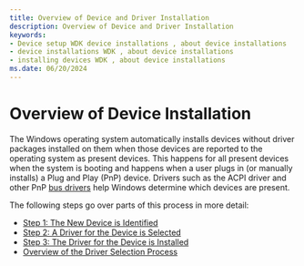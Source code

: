```yaml
---
title: Overview of Device and Driver Installation
description: Overview of Device and Driver Installation
keywords:
- Device setup WDK device installations , about device installations
- device installations WDK , about device installations
- installing devices WDK , about device installations
ms.date: 06/20/2024
---
```


# Overview of Device Installation

The Windows operating system automatically installs devices without driver packages installed on them when those devices are reported to the operating system as present devices.  This happens for all present devices when the system is booting and happens when a user plugs in (or manually installs) a Plug and Play (PnP) device. Drivers such as the ACPI driver and other PnP [bus drivers](../kernel/bus-drivers.md) help Windows determine which devices are present.

The following steps go over parts of this process in more detail:

-   [Step 1: The New Device is Identified](step-1--the-new-device-is-identified.md)
-   [Step 2: A Driver for the Device is Selected](step-2--a-driver-for-the-device-is-selected.md)
-   [Step 3: The Driver for the Device is Installed](step-3--the-driver-for-the-device-is-installed.md)
-   [Overview of the Driver Selection Process](overview-of-the-driver-selection-process.md)
